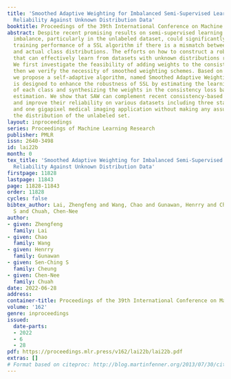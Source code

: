 ```yaml
---
title: 'Smoothed Adaptive Weighting for Imbalanced Semi-Supervised Learning: Improve
  Reliability Against Unknown Distribution Data'
booktitle: Proceedings of the 39th International Conference on Machine Learning
abstract: Despite recent promising results on semi-supervised learning (SSL), data
  imbalance, particularly in the unlabeled dataset, could significantly impact the
  training performance of a SSL algorithm if there is a mismatch between the expected
  and actual class distributions. The efforts on how to construct a robust SSL framework
  that can effectively learn from datasets with unknown distributions remain limited.
  We first investigate the feasibility of adding weights to the consistency loss and
  then we verify the necessity of smoothed weighting schemes. Based on this study,
  we propose a self-adaptive algorithm, named Smoothed Adaptive Weighting (SAW). SAW
  is designed to enhance the robustness of SSL by estimating the learning difficulty
  of each class and synthesizing the weights in the consistency loss based on such
  estimation. We show that SAW can complement recent consistency-based SSL algorithms
  and improve their reliability on various datasets including three standard datasets
  and one gigapixel medical imaging application without making any assumptions about
  the distribution of the unlabeled set.
layout: inproceedings
series: Proceedings of Machine Learning Research
publisher: PMLR
issn: 2640-3498
id: lai22b
month: 0
tex_title: 'Smoothed Adaptive Weighting for Imbalanced Semi-Supervised Learning: Improve
  Reliability Against Unknown Distribution Data'
firstpage: 11828
lastpage: 11843
page: 11828-11843
order: 11828
cycles: false
bibtex_author: Lai, Zhengfeng and Wang, Chao and Gunawan, Henrry and Cheung, Sen-Ching
  S and Chuah, Chen-Nee
author:
- given: Zhengfeng
  family: Lai
- given: Chao
  family: Wang
- given: Henrry
  family: Gunawan
- given: Sen-Ching S
  family: Cheung
- given: Chen-Nee
  family: Chuah
date: 2022-06-28
address:
container-title: Proceedings of the 39th International Conference on Machine Learning
volume: '162'
genre: inproceedings
issued:
  date-parts:
  - 2022
  - 6
  - 28
pdf: https://proceedings.mlr.press/v162/lai22b/lai22b.pdf
extras: []
# Format based on citeproc: http://blog.martinfenner.org/2013/07/30/citeproc-yaml-for-bibliographies/
---
```

